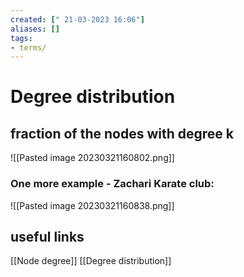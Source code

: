 ```yaml
---
created: [" 21-03-2023 16:06"]
aliases: []
tags:
- terms/
---
```


# Degree distribution


## fraction of the nodes with degree k
![[Pasted image 20230321160802.png]]

### One more example - Zachari Karate club:
![[Pasted image 20230321160838.png]]
## useful links
[[Node degree]]
[[Degree distribution]]